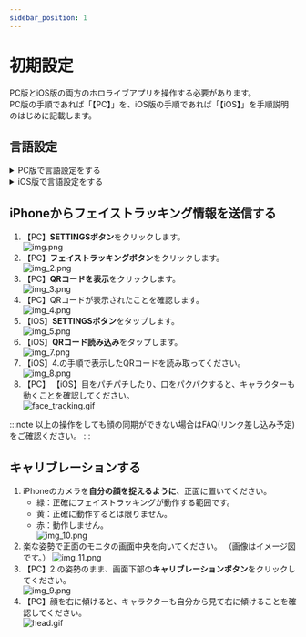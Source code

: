 ```yaml
---
sidebar_position: 1
---
```

# 初期設定

PC版とiOS版の両方のホロライブアプリを操作する必要があります。  
PC版の手順であれば「【PC】」を、iOS版の手順であれば「【iOS】」を手順説明のはじめに記載します。

## 言語設定

<details>
  <summary>PC版で言語設定をする</summary>

1. 【PC】**SETTINGSボタン**をクリックします。
   ![img.png](img.png)
2. 【PC】**Language**から使用する言語を選択してください。  
   ![img_1.png](img_1.png)

</details>

<details>
  <summary>iOS版で言語設定をする</summary>

1. 【iOS】**SETTINGSボタン**をタップします。  
   ![img_5.png](img_5.png)
2. 【iOS】**Language**から使用する言語を選択してください。  
   ![img_6.png](img_6.png)

</details>

## iPhoneからフェイストラッキング情報を送信する

1. 【PC】**SETTINGSボタン**をクリックします。    
![img.png](img.png)
2. 【PC】**フェイストラッキングボタン**をクリックします。  
![img_2.png](img_2.png)
3. 【PC】**QRコードを表示**をクリックします。  
![img_3.png](img_3.png)
4. 【PC】QRコードが表示されたことを確認します。  
![img_4.png](img_4.png)
5. 【iOS】**SETTINGSボタン**をタップします。  
![img_5.png](img_5.png)
6. 【iOS】**QRコード読み込み**をタップします。  
![img_7.png](img_7.png)
7. 【iOS】4.の手順で表示したQRコードを読み取ってください。  
![img_8.png](img_8.png)
8. 【PC】 【iOS】目をパチパチしたり、口をパクパクすると、キャラクターも動くことを確認してください。  
![face_tracking.gif](/video/face_tracking.gif)

:::note
以上の操作をしても顔の同期ができない場合はFAQ(リンク差し込み予定)をご確認ください。
:::

## キャリブレーションする

1. iPhoneのカメラを**自分の顔を捉えるように**、正面に置いてください。
   - 緑：正確にフェイストラッキングが動作する範囲です。
   - 黄：正確に動作するとは限りません。
   - 赤：動作しません。  
![img_10.png](img_10.png)
2. 楽な姿勢で正面のモニタの画面中央を向いてください。
（画像はイメージ図です。）
![img_11.png](img_11.png)
3. 【PC】2.の姿勢のまま、画面下部の**キャリブレーションボタン**をクリックしてください。  
![img_9.png](img_9.png)
4. 【PC】顔を右に傾けると、キャラクターも自分から見て右に傾けることを確認してください。  
![head.gif](/video/head.gif)